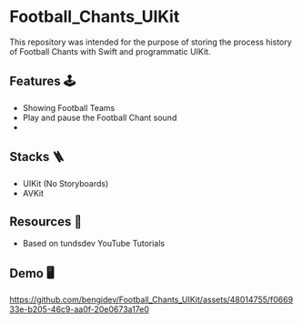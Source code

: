 # Football_Chants_UIKit
This repository was intended for the purpose of storing the process history of Football Chants with Swift and programmatic UIKit.

## Features 🕹️
- Showing Football Teams
- Play and pause the Football Chant sound
- 

## Stacks 🪜
- UIKit (No Storyboards)
- AVKit

## Resources 🎊
- Based on tundsdev YouTube Tutorials

## Demo 🖥️
https://github.com/bengidev/Football_Chants_UIKit/assets/48014755/f066933e-b205-46c9-aa0f-20e0673a17e0
